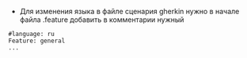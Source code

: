 - Для изменения языка в файле сценария gherkin нужно в начале файла .feature добавить в комментарии нужный
```
#language: ru
Feature: general
...
```